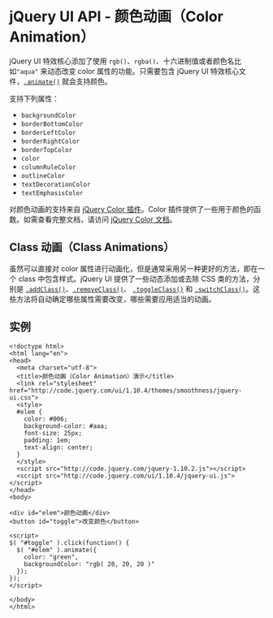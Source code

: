 # jQuery UI API - 颜色动画（Color Animation）

jQuery UI 特效核心添加了使用 `rgb()`、`rgba()`、十六进制值或者颜色名比如`"aqua"` 来动态改变 color 属性的功能。只需要包含 jQuery UI 特效核心文件，[`.animate()`](/jquery/eff-animate.html) 就会支持颜色。

支持下列属性：

*   `backgroundColor`
*   `borderBottomColor`
*   `borderLeftColor`
*   `borderRightColor`
*   `borderTopColor`
*   `color`
*   `columnRuleColor`
*   `outlineColor`
*   `textDecorationColor`
*   `textEmphasisColor`

对颜色动画的支持来自 [jQuery Color 插件](https://github.com/jquery/jquery-color)。Color 插件提供了一些用于颜色的函数。如需查看完整文档，请访问 [jQuery Color 文档](https://github.com/jquery/jquery-color#readme)。

## Class 动画（Class Animations）

虽然可以直接对 color 属性进行动画化，但是通常采用另一种更好的方法，即在一个 class 中包含样式。jQuery UI 提供了一些动态添加或去除 CSS 类的方法，分别是 [`.addClass()`](api-addClass.html)、[`.removeClass()`](api-removeClass.html)、 [`.toggleClass()`](api-toggleClass.html) 和 [`.switchClass()`](api-switchClass.html)。这些方法将自动确定哪些属性需要改变，哪些需要应用适当的动画。

## 实例

```
<!doctype html>
<html lang="en">
<head>
  <meta charset="utf-8">
  <title>颜色动画（Color Animation）演示</title>
  <link rel="stylesheet" href="http://code.jquery.com/ui/1.10.4/themes/smoothness/jquery-ui.css">
  <style>
  #elem {
    color: #006;
    background-color: #aaa;
    font-size: 25px;
    padding: 1em;
    text-align: center;
  }
  </style>
  <script src="http://code.jquery.com/jquery-1.10.2.js"></script>
  <script src="http://code.jquery.com/ui/1.10.4/jquery-ui.js"></script>
</head>
<body>

<div id="elem">颜色动画</div>
<button id="toggle">改变颜色</button>

<script>
$( "#toggle" ).click(function() {
  $( "#elem" ).animate({
    color: "green",
    backgroundColor: "rgb( 20, 20, 20 )"
  });
});
</script>

</body>
</html>

```



